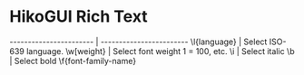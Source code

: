 HikoGUI Rich Text
=================

 ----------------------- | ------------------------
  \\l{language}          | Select ISO-639 language.
  \\w[weight}            | Select font weight 1 = 100, etc.
  \\i                    | Select italic
  \\b                    | Select bold
  \\f{font-family-name}



